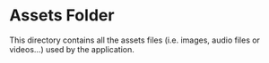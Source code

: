 # Assets Folder

This directory contains all the assets files (i.e. images, audio files or videos...) used by the application.
